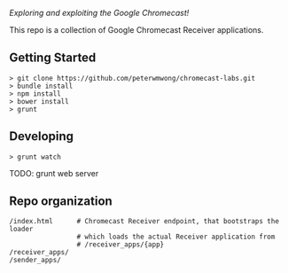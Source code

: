 _Exploring and exploiting the Google Chromecast!_

This repo is a collection of Google Chromecast Receiver applications.

Getting Started
---------------

    > git clone https://github.com/peterwmwong/chromecast-labs.git
    > bundle install
    > npm install
    > bower install
    > grunt

Developing
----------

    > grunt watch

TODO: grunt web server

Repo organization
-----------------

    /index.html      # Chromecast Receiver endpoint, that bootstraps the loader
                     # which loads the actual Receiver application from
                     # /receiver_apps/{app}
    /receiver_apps/
    /sender_apps/  
